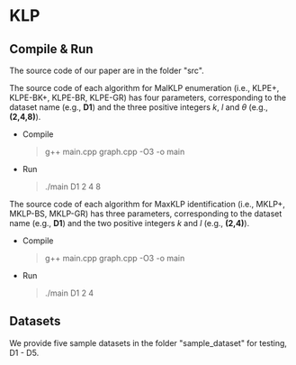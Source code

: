 # KLP
## Compile & Run

The source code of our paper are in the folder "src".

The source code of each algorithm for MalKLP enumeration (i.e., KLPE+, KLPE-BK+, KLPE-BR, KLPE-GR) has four parameters, corresponding to the dataset name (e.g., **D1**) and the three positive integers $k$, $l$ and $\theta$  (e.g., **(2,4,8)**).

* Compile

  > g++ main.cpp graph.cpp -O3 -o main


* Run
  
  > ./main D1 2 4 8


The source code of each algorithm for MaxKLP identification (i.e., MKLP+, MKLP-BS, MKLP-GR) has three parameters, corresponding to the dataset name (e.g., **D1**) and the two positive integers $k$ and $l$  (e.g., **(2,4)**).

* Compile

  > g++ main.cpp graph.cpp -O3 -o main


* Run
  
  > ./main D1 2 4


## Datasets

We provide five sample datasets in the folder "sample_dataset" for testing, D1 - D5.
